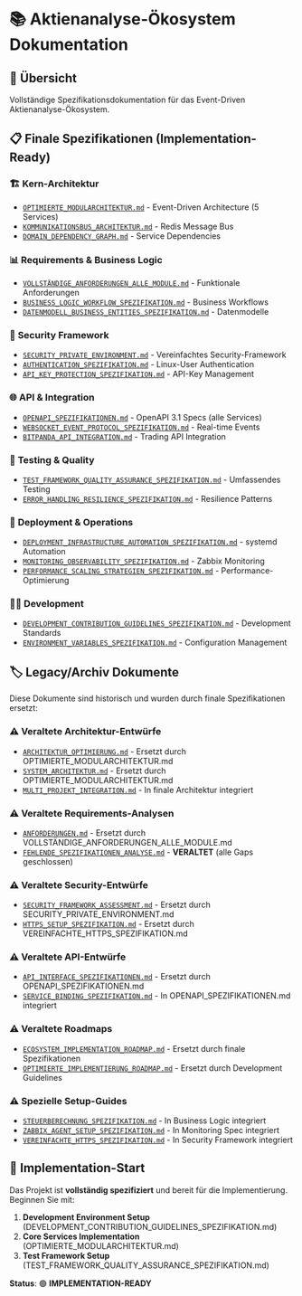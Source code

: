 # 📚 Aktienanalyse-Ökosystem Dokumentation

## 🎯 Übersicht
Vollständige Spezifikationsdokumentation für das Event-Driven Aktienanalyse-Ökosystem.

## 📋 Finale Spezifikationen (Implementation-Ready)

### 🏗️ **Kern-Architektur**
- [`OPTIMIERTE_MODULARCHITEKTUR.md`](OPTIMIERTE_MODULARCHITEKTUR.md) - Event-Driven Architecture (5 Services)
- [`KOMMUNIKATIONSBUS_ARCHITEKTUR.md`](KOMMUNIKATIONSBUS_ARCHITEKTUR.md) - Redis Message Bus
- [`DOMAIN_DEPENDENCY_GRAPH.md`](DOMAIN_DEPENDENCY_GRAPH.md) - Service Dependencies

### 📊 **Requirements & Business Logic**
- [`VOLLSTÄNDIGE_ANFORDERUNGEN_ALLE_MODULE.md`](VOLLSTÄNDIGE_ANFORDERUNGEN_ALLE_MODULE.md) - Funktionale Anforderungen
- [`BUSINESS_LOGIC_WORKFLOW_SPEZIFIKATION.md`](BUSINESS_LOGIC_WORKFLOW_SPEZIFIKATION.md) - Business Workflows
- [`DATENMODELL_BUSINESS_ENTITIES_SPEZIFIKATION.md`](DATENMODELL_BUSINESS_ENTITIES_SPEZIFIKATION.md) - Datenmodelle

### 🔐 **Security Framework**
- [`SECURITY_PRIVATE_ENVIRONMENT.md`](SECURITY_PRIVATE_ENVIRONMENT.md) - Vereinfachtes Security-Framework
- [`AUTHENTICATION_SPEZIFIKATION.md`](AUTHENTICATION_SPEZIFIKATION.md) - Linux-User Authentication
- [`API_KEY_PROTECTION_SPEZIFIKATION.md`](API_KEY_PROTECTION_SPEZIFIKATION.md) - API-Key Management

### 🌐 **API & Integration**
- [`OPENAPI_SPEZIFIKATIONEN.md`](OPENAPI_SPEZIFIKATIONEN.md) - OpenAPI 3.1 Specs (alle Services)
- [`WEBSOCKET_EVENT_PROTOCOL_SPEZIFIKATION.md`](WEBSOCKET_EVENT_PROTOCOL_SPEZIFIKATION.md) - Real-time Events
- [`BITPANDA_API_INTEGRATION.md`](BITPANDA_API_INTEGRATION.md) - Trading API Integration

### 🧪 **Testing & Quality**
- [`TEST_FRAMEWORK_QUALITY_ASSURANCE_SPEZIFIKATION.md`](TEST_FRAMEWORK_QUALITY_ASSURANCE_SPEZIFIKATION.md) - Umfassendes Testing
- [`ERROR_HANDLING_RESILIENCE_SPEZIFIKATION.md`](ERROR_HANDLING_RESILIENCE_SPEZIFIKATION.md) - Resilience Patterns

### 🚀 **Deployment & Operations**
- [`DEPLOYMENT_INFRASTRUCTURE_AUTOMATION_SPEZIFIKATION.md`](DEPLOYMENT_INFRASTRUCTURE_AUTOMATION_SPEZIFIKATION.md) - systemd Automation
- [`MONITORING_OBSERVABILITY_SPEZIFIKATION.md`](MONITORING_OBSERVABILITY_SPEZIFIKATION.md) - Zabbix Monitoring
- [`PERFORMANCE_SCALING_STRATEGIEN_SPEZIFIKATION.md`](PERFORMANCE_SCALING_STRATEGIEN_SPEZIFIKATION.md) - Performance-Optimierung

### 👩‍💻 **Development**
- [`DEVELOPMENT_CONTRIBUTION_GUIDELINES_SPEZIFIKATION.md`](DEVELOPMENT_CONTRIBUTION_GUIDELINES_SPEZIFIKATION.md) - Development Standards
- [`ENVIRONMENT_VARIABLES_SPEZIFIKATION.md`](ENVIRONMENT_VARIABLES_SPEZIFIKATION.md) - Configuration Management

## 🏷️ **Legacy/Archiv Dokumente**
Diese Dokumente sind historisch und wurden durch finale Spezifikationen ersetzt:

### ⚠️ **Veraltete Architektur-Entwürfe**
- [`ARCHITEKTUR_OPTIMIERUNG.md`](ARCHITEKTUR_OPTIMIERUNG.md) - Ersetzt durch OPTIMIERTE_MODULARCHITEKTUR.md
- [`SYSTEM_ARCHITEKTUR.md`](SYSTEM_ARCHITEKTUR.md) - Ersetzt durch OPTIMIERTE_MODULARCHITEKTUR.md
- [`MULTI_PROJEKT_INTEGRATION.md`](MULTI_PROJEKT_INTEGRATION.md) - In finale Architektur integriert

### ⚠️ **Veraltete Requirements-Analysen**
- [`ANFORDERUNGEN.md`](ANFORDERUNGEN.md) - Ersetzt durch VOLLSTÄNDIGE_ANFORDERUNGEN_ALLE_MODULE.md
- [`FEHLENDE_SPEZIFIKATIONEN_ANALYSE.md`](FEHLENDE_SPEZIFIKATIONEN_ANALYSE.md) - **VERALTET** (alle Gaps geschlossen)

### ⚠️ **Veraltete Security-Entwürfe**
- [`SECURITY_FRAMEWORK_ASSESSMENT.md`](SECURITY_FRAMEWORK_ASSESSMENT.md) - Ersetzt durch SECURITY_PRIVATE_ENVIRONMENT.md
- [`HTTPS_SETUP_SPEZIFIKATION.md`](HTTPS_SETUP_SPEZIFIKATION.md) - Ersetzt durch VEREINFACHTE_HTTPS_SPEZIFIKATION.md

### ⚠️ **Veraltete API-Entwürfe**
- [`API_INTERFACE_SPEZIFIKATIONEN.md`](API_INTERFACE_SPEZIFIKATIONEN.md) - Ersetzt durch OPENAPI_SPEZIFIKATIONEN.md
- [`SERVICE_BINDING_SPEZIFIKATION.md`](SERVICE_BINDING_SPEZIFIKATION.md) - In OPENAPI_SPEZIFIKATIONEN.md integriert

### ⚠️ **Veraltete Roadmaps**
- [`ECOSYSTEM_IMPLEMENTATION_ROADMAP.md`](ECOSYSTEM_IMPLEMENTATION_ROADMAP.md) - Ersetzt durch finale Spezifikationen
- [`OPTIMIERTE_IMPLEMENTIERUNG_ROADMAP.md`](OPTIMIERTE_IMPLEMENTIERUNG_ROADMAP.md) - Ersetzt durch Development Guidelines

### ⚠️ **Spezielle Setup-Guides**
- [`STEUERBERECHNUNG_SPEZIFIKATION.md`](STEUERBERECHNUNG_SPEZIFIKATION.md) - In Business Logic integriert
- [`ZABBIX_AGENT_SETUP_SPEZIFIKATION.md`](ZABBIX_AGENT_SETUP_SPEZIFIKATION.md) - In Monitoring Spec integriert
- [`VEREINFACHTE_HTTPS_SPEZIFIKATION.md`](VEREINFACHTE_HTTPS_SPEZIFIKATION.md) - In Security Framework integriert

## 🚀 **Implementation-Start**
Das Projekt ist **vollständig spezifiziert** und bereit für die Implementierung. Beginnen Sie mit:

1. **Development Environment Setup** (DEVELOPMENT_CONTRIBUTION_GUIDELINES_SPEZIFIKATION.md)
2. **Core Services Implementation** (OPTIMIERTE_MODULARCHITEKTUR.md)
3. **Test Framework Setup** (TEST_FRAMEWORK_QUALITY_ASSURANCE_SPEZIFIKATION.md)

**Status**: 🟢 **IMPLEMENTATION-READY**